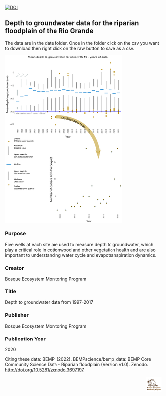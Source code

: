 
[![DOI](https://zenodo.org/badge/DOI/10.5281/zenodo.3697197.svg)](https://doi.org/10.5281/zenodo.3697197)


## Depth to groundwater data for the riparian floodplain of the Rio Grande

The data are in the date folder. Once in the folder click on the csv you want to download then right click on the raw button to save as a csv. 

<img src="https://github.com/BEMPscience/bemp_data/blob/master/depth_to_groundwater_data/images/info_graphic_boxplot_and_variance.png" width=75% height=75%>

### Purpose
Five wells at each site are used to measure depth to groundwater, which play a critical role in cottonwood and other vegetation health and are also important to understanding water cycle and evapotranspiration dynamics.

### Creator
Bosque Ecosystem Monitoring Program

### Title
Depth to groundwater data from 1997-2017

### Publisher
Bosque Ecosystem Monitoring Program

### Publication Year 
2020

Citing these data: BEMP. (2022). BEMPscience/bemp_data: BEMP Core Community Science Data - Riparian floodplain (Version v1.0). Zenodo. http://doi.org/10.5281/zenodo.3697197 <br>

<img align="right" img src="https://github.com/BEMPscience/bemp_data/blob/master/images/new-bemp-logo-faded-outline.png"
width=10% height=10%>


